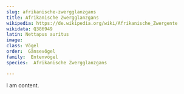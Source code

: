 ```yaml
---
slug: afrikanische-zwergglanzgans
title: Afrikanische Zwergglanzgans
wikipedia: https://de.wikipedia.org/wiki/Afrikanische_Zwergente
wikidata: Q386949
latin: Nettapus auritus
image: 
class: Vögel
order:  Gänsevögel
family:  Entenvögel 
species:  Afrikanische Zwergglanzgans

---
```


I am content.
